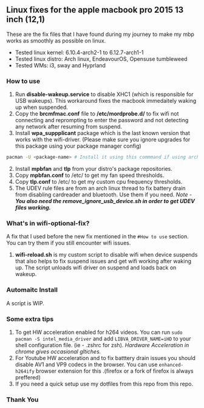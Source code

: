 ## Linux fixes for the apple macbook pro 2015 13 inch (12,1)

These are the fix files that I have found during my journey to make my mbp works as smoothly as possible on linux.

- Tested linux kernel: 6.10.4-arch2-1 to 6.12.7-arch1-1
- Tested linux distro: Arch linux, EndeavourOS, Opensuse tumbleweed
- Tested WMs: i3, sway and Hyprland

### How to use

1. Run **disable-wakeup.service** to disable XHC1 (which is responsible for USB wakeups). This workaround fixes the macbook immedaitely waking up when suspended.
2. Copy the **brcmfmac.conf** file to **/etc/mordprobe.d/** to fix wifi not connecting and reprompting to enter the password and not detecting any network after resuming from suspend.
3. Install **wpa_suppplicant** package which is the last known version that works with the wifi-driver. (Please make sure you ignore upgrades for this package using your package manager config)

```bash
pacman -U <package-name> # Install it using this commmand if using arch linux
```
2. Install **mpbfan** and **tlp** from your distro's package repositories.
3. Copy **mpbfan.conf** to /etc/ to get my fan speed thresholds.
4. Copy **tlp.conf** to /etc/ to get my custom cpu frequency thresholds.
5. The UDEV rule files are from an arch linux thread to fix battery drain from disabling cardreader and bluetooth. Use them if you need.
_Note - **You also need the remove_ignore_usb_device.sh in order to get UDEV files working.**_

### What's in wifi-optional-fix?

A fix that I used before the new fix mentioned in the `#How to use` section. You can try them if you still encounter wifi issues.

1. **wifi-reload.sh** is my custom script to disable wifi when device suspends that also helps to fix suspend issues and get wifi working after waking up. The script unloads wifi driver on suspend and loads back on wakeup.

### Automaitc Install

A script is WIP.

### Some extra tips

1. To get HW acceleration enabled for h264 videos. You can run `sudo pacman -S intel_media_driver` and add `LIBVA_DRIVER_NAME=iHD` to your shell configuration file. (ie - .zshrc for zsh).
*Hardware Acceleration in chrome gives occasional gltiches.*
2. For Youtube HW acceleration and to fix batttery drain issues you should disable AV1 and VP9 codecs in the browser. You can use `enhanced-h264ify` browser extension for this .(firefox or a fork of firefox is always preffered)
3. If you need a quick setup use my dotfiles from this repo from this repo.

### Thank You
